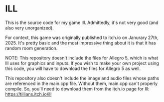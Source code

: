 # ILL
This is the source code for my game Ill. Admittedly, it's not very good (and also very unorganized).

For context, this game was originally published to itch.io on Janurary 27th, 2025. It's pretty basic and the most impressive thing about it is that it has random room generation.

NOTE: This repository doesn't include the files for Allegro 5, which is what Ill uses for graphics and inputs. If you wish to make your own project using this code, you will have to download the files for Allegro 5 as well.

This repository also doesn't include the image and audio files whose paths are referenced in the main.cpp file. Without them, main.cpp can't properly compile. So, you'll need to download them from the itch.io page for Ill: https://tillians.itch.io/ill

